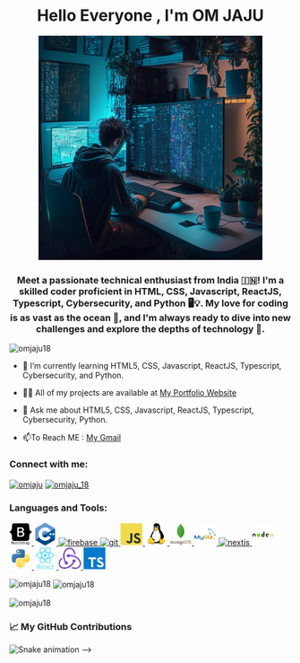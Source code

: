<h1 align="center">Hello Everyone , I'm OM JAJU </h1>
<div align="center"> <img src="https://raw.githubusercontent.com/omjaju18/omjaju18/main/Github Profile.png" widrh="1000px" height="400px"> </div>
<h3 align="center"> Meet a passionate technical enthusiast from India 🇮🇳! I'm a skilled coder proficient in HTML, CSS, Javascript, ReactJS, Typescript, Cybersecurity, and Python 🖥️💡. My love for coding is as vast as the ocean 🌊, and I'm always ready to dive into new challenges and explore the depths of technology 🌟.</h3>


<p align="left"> <img src="https://komarev.com/ghpvc/?username=omjaju18&label=Profile%20views&color=0e75b6&style=flat" alt="omjaju18" /> </p>



- 🌱 I’m currently learning  HTML5, CSS, Javascript, ReactJS, Typescript, Cybersecurity, and Python.

- 👨‍💻 All of my projects are available at [My Portfolio Website](https://ojportfolio-12u1a41xx-omjaju18.vercel.app/)

- 💬 Ask me about HTML5, CSS, Javascript, ReactJS, Typescript, Cybersecurity, Python.

- 📫To Reach ME : [My Gmail](omjaju03@gmail.com)




<h3 align="left">Connect with me:</h3>
<p align="left">
<a href="https://www.linkedin.com/in/omjaju/" target="blank"><img align="center" src="https://raw.githubusercontent.com/rahuldkjain/github-profile-readme-generator/master/src/images/icons/Social/linked-in-alt.svg" alt="omjaju" height="30" width="40" /></a>
<a href="https://instagram.com/omjaju_18" target="blank"><img align="center" src="https://raw.githubusercontent.com/rahuldkjain/github-profile-readme-generator/master/src/images/icons/Social/instagram.svg" alt="omjaju_18" height="30" width="40" /></a>
  
</p>

<h3 align="left">Languages and Tools:</h3>
<p align="left"> <a href="https://getbootstrap.com" target="_blank" rel="noreferrer"> <img src="https://raw.githubusercontent.com/devicons/devicon/master/icons/bootstrap/bootstrap-plain-wordmark.svg" alt="bootstrap" width="40" height="40"/> </a> <a href="https://www.w3schools.com/cpp/" target="_blank" rel="noreferrer"> <img src="https://raw.githubusercontent.com/devicons/devicon/master/icons/cplusplus/cplusplus-original.svg" alt="cplusplus" width="40" height="40"/> </a> <a href="https://firebase.google.com/" target="_blank" rel="noreferrer"> <img src="https://www.vectorlogo.zone/logos/firebase/firebase-icon.svg" alt="firebase" width="40" height="40"/> </a> <a href="https://git-scm.com/" target="_blank" rel="noreferrer"> <img src="https://www.vectorlogo.zone/logos/git-scm/git-scm-icon.svg" alt="git" width="40" height="40"/> </a> <a href="https://developer.mozilla.org/en-US/docs/Web/JavaScript" target="_blank" rel="noreferrer"> <img src="https://raw.githubusercontent.com/devicons/devicon/master/icons/javascript/javascript-original.svg" alt="javascript" width="40" height="40"/> </a> <a href="https://www.linux.org/" target="_blank" rel="noreferrer"> <img src="https://raw.githubusercontent.com/devicons/devicon/master/icons/linux/linux-original.svg" alt="linux" width="40" height="40"/> </a> <a href="https://www.mongodb.com/" target="_blank" rel="noreferrer"> <img src="https://raw.githubusercontent.com/devicons/devicon/master/icons/mongodb/mongodb-original-wordmark.svg" alt="mongodb" width="40" height="40"/> </a> <a href="https://www.mysql.com/" target="_blank" rel="noreferrer"> <img src="https://raw.githubusercontent.com/devicons/devicon/master/icons/mysql/mysql-original-wordmark.svg" alt="mysql" width="40" height="40"/> </a> <a href="https://nextjs.org/" target="_blank" rel="noreferrer"> <img src="https://cdn.worldvectorlogo.com/logos/nextjs-2.svg" alt="nextjs" width="40" height="40"/> </a> <a href="https://nodejs.org" target="_blank" rel="noreferrer"> <img src="https://raw.githubusercontent.com/devicons/devicon/master/icons/nodejs/nodejs-original-wordmark.svg" alt="nodejs" width="40" height="40"/> </a> <a href="https://www.python.org" target="_blank" rel="noreferrer"> <img src="https://raw.githubusercontent.com/devicons/devicon/master/icons/python/python-original.svg" alt="python" width="40" height="40"/> </a> <a href="https://reactjs.org/" target="_blank" rel="noreferrer"> <img src="https://raw.githubusercontent.com/devicons/devicon/master/icons/react/react-original-wordmark.svg" alt="react" width="40" height="40"/> </a> <a href="https://redux.js.org" target="_blank" rel="noreferrer"> <img src="https://raw.githubusercontent.com/devicons/devicon/master/icons/redux/redux-original.svg" alt="redux" width="40" height="40"/> </a> <a href="https://www.typescriptlang.org/" target="_blank" rel="noreferrer"> <img src="https://raw.githubusercontent.com/devicons/devicon/master/icons/typescript/typescript-original.svg" alt="typescript" width="40" height="40"/> </a> </p>

<p><img align="left" src="https://github-readme-stats.vercel.app/api/top-langs?username=omjaju18&show_icons=true&locale=en&layout=compact" alt="omjaju18" /></p>

<p>&nbsp;<img align="center" src="https://github-readme-stats.vercel.app/api?username=omjaju18&show_icons=true&locale=en" alt="omjaju18" /></p>

<p><img align="center" src="https://github-readme-streak-stats.herokuapp.com/?user=omjaju18&" alt="omjaju18" /></p>

### 📈 My GitHub Contributions
![Snake animation](https://github.com/omjaju18/omjaju18/blob/output/github-contribution-grid-snake.svg)
-->
